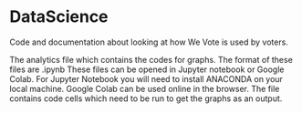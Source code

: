 # DataScience
Code and documentation about looking at how We Vote is used by voters.


The analytics file which contains the codes for graphs.
The format of these files are .ipynb
These files can be opened in Jupyter notebook or Google Colab.
For Jupyter Notebook you will need to install ANACONDA on your local machine.
Google Colab can be used online in the browser.
The file contains code cells which need to be run to get the graphs as an output.



